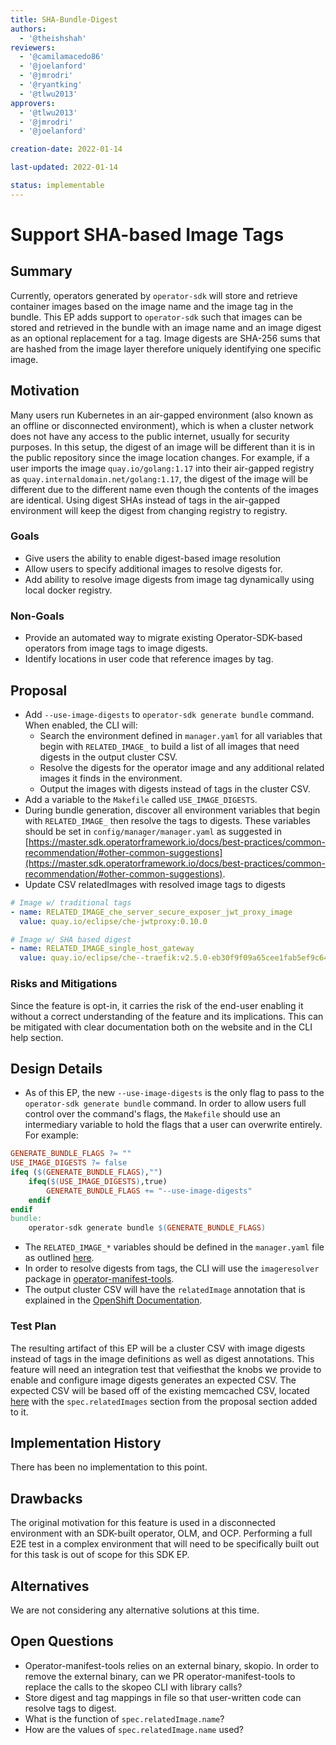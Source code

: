 ```yaml
---
title: SHA-Bundle-Digest
authors:
  - '@theishshah'
reviewers:
  - '@camilamacedo86'
  - '@joelanford'
  - '@jmrodri'
  - '@ryantking'
  - '@tlwu2013'
approvers:
  - '@tlwu2013'
  - '@jmrodri'
  - '@joelanford'

creation-date: 2022-01-14

last-updated: 2022-01-14

status: implementable
---
```


# Support SHA-based Image Tags

## Summary

Currently, operators generated by `operator-sdk` will store and retrieve container images based on the image name and
the image tag in the bundle. This EP adds support to `operator-sdk` such that images can be stored and retrieved in the
bundle with an image name and an image digest as an optional replacement for a tag. Image digests are SHA-256 sums that
are hashed from the image layer therefore uniquely identifying one specific image.

## Motivation

Many users run Kubernetes in an air-gapped environment (also known as an offline or disconnected environment), which is
when a cluster network does not have any access to the public internet, usually for security purposes. In this setup,
the digest of an image will be different than it is in the public repository since the image location changes. For
example, if a user imports the image `quay.io/golang:1.17` into their air-gapped registry as
`quay.internaldomain.net/golang:1.17`, the digest of the image will be different due to the different name even though
the contents of the images are identical. Using digest SHAs instead of tags in the air-gapped environment will keep the
digest from changing registry to registry.

### Goals

- Give users the ability to enable digest-based image resolution
- Allow users to specify additional images to resolve digests for.
- Add ability to resolve image digests from image tag dynamically using local docker registry.

### Non-Goals

- Provide an automated way to migrate existing Operator-SDK-based operators from image tags to image digests.
- Identify locations in user code that reference images by tag.

## Proposal

- Add `--use-image-digests` to `operator-sdk generate bundle` command. When enabled, the CLI will:
  - Search the environment defined in `manager.yaml` for all variables that begin with `RELATED_IMAGE_` to build a list
    of all images that need digests in the output cluster CSV.
  - Resolve the digests for the operator image and any additional related images it finds in the environment.
  - Output the images with digests instead of tags in the cluster CSV.
- Add a variable to the `Makefile` called `USE_IMAGE_DIGESTS`.
- During bundle generation, discover all environment variables that begin with `RELATED_IMAGE_` then resolve the tags to
  digests. These variables should be set in `config/manager/manager.yaml` as suggested in
  [https://master.sdk.operatorframework.io/docs/best-practices/common-recommendation/#other-common-suggestions](https://master.sdk.operatorframework.io/docs/best-practices/common-recommendation/#other-common-suggestions).
- Update CSV relatedImages with resolved image tags to digests

```yaml
# Image w/ traditional tags
- name: RELATED_IMAGE_che_server_secure_exposer_jwt_proxy_image
  value: quay.io/eclipse/che-jwtproxy:0.10.0

# Image w/ SHA based digest
- name: RELATED_IMAGE_single_host_gateway
  value: quay.io/eclipse/che--traefik:v2.5.0-eb30f9f09a65cee1fab5ef9c64cb4ec91b800dc3fdd738d62a9d4334f0114683
```

### Risks and Mitigations

Since the feature is opt-in, it carries the risk of the end-user enabling it without a correct understanding of the
feature and its implications. This can be mitigated with clear documentation both on the website and in the CLI help
section.

## Design Details

- As of this EP, the new `--use-image-digests` is the only flag to pass to the `operator-sdk generate bundle` command.
  In order to allow users full control over the command's flags, the `Makefile` should use an intermediary variable to
  hold the flags that a user can overwrite entirely. For example:

```Makefile
GENERATE_BUNDLE_FLAGS ?= ""
USE_IMAGE_DIGESTS ?= false
ifeq ($(GENERATE_BUNDLE_FLAGS),"")
    ifeq($(USE_IMAGE_DIGESTS),true)
        GENERATE_BUNDLE_FLAGS += "--use-image-digests"
    endif
endif
bundle:
    operator-sdk generate bundle $(GENERATE_BUNDLE_FLAGS)
```

- The `RELATED_IMAGE_*` variables should be defined in the `manager.yaml` file as outlined
  [here](https://master.sdk.operatorframework.io/docs/best-practices/common-recommendation/#other-common-suggestions).
- In order to resolve digests from tags, the CLI will use the `imageresolver` package in
  [operator-manifest-tools](https://github.com/operator-framework/operator-manifest-tools).
- The output cluster CSV will have the `relatedImage` annotation that is explained in the
  [OpenShift Documentation](https://docs.openshift.com/container-platform/4.9/operators/operator_sdk/osdk-generating-csvs.html#olm-enabling-operator-for-restricted-network_osdk-generating-csvs).

### Test Plan

The resulting artifact of this EP will be a cluster CSV with image digests instead of tags in the image definitions as
well as digest annotations. This feature will need an integration test that veifiesthat the knobs we provide to enable
and configure image digests generates an expected CSV. The expected CSV will be based off of the existing memcached CSV,
located
[here](https://github.com/operator-framework/operator-sdk/blob/master/testdata/go/v3/memcached-operator/bundle/manifests/memcached-operator.clusterserviceversion.yaml)
with the `spec.relatedImages` section from the proposal section added to it.

## Implementation History

There has been no implementation to this point.

## Drawbacks

The original motivation for this feature is used in a disconnected environment with an SDK-built operator, OLM, and OCP.
Performing a full E2E test in a complex environment that will need to be specifically built out for this task is out of
scope for this SDK EP.

## Alternatives

We are not considering any alternative solutions at this time.

## Open Questions

- Operator-manifest-tools relies on an external binary, skopio. In order to remove the external binary, can we PR
  operator-manifest-tools to replace the calls to the skopeo CLI with library calls?
- Store digest and tag mappings in file so that user-written code can resolve tags to digest.
- What is the function of `spec.relatedImage.name`?
- How are the values of `spec.relatedImage.name` used?
